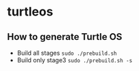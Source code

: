 # turtleos

## How to generate Turtle OS
 * Build all stages `sudo ./prebuild.sh`
 * Build only stage3 `sudo ./prebuild.sh -s`
